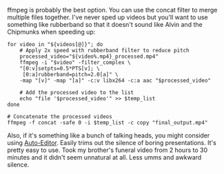 ffmpeg is probably the best option. You can use the concat filter to merge multiple files together. I've never sped up videos but you'll want to use something like rubberband so that it doesn't sound like Alvin and the Chipmunks when speeding up:

    for video in "${videos[@]}"; do
        # Apply 2x speed with rubberband filter to reduce pitch
        processed_video="${video%.mp4}_processed.mp4"
        ffmpeg -i "$video" -filter_complex \
        "[0:v]setpts=0.5*PTS[v]; \
         [0:a]rubberband=pitch=2.0[a]" \
        -map "[v]" -map "[a]" -c:v libx264 -c:a aac "$processed_video"
        
        # Add the processed video to the list
        echo "file '$processed_video'" >> $temp_list
    done
    
    # Concatenate the processed videos
    ffmpeg -f concat -safe 0 -i $temp_list -c copy "final_output.mp4"

Also, if it's something like a bunch of talking heads, you might consider using [Auto-Editor](https://auto-editor.com/). Easily trims out the silence of boring presentations. It's pretty easy to use. Took my brother's funeral video from 2 hours to 30 minutes and it didn't seem unnatural at all. Less umms and awkward silence.
